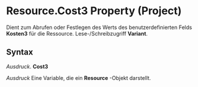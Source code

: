 
# Resource.Cost3 Property (Project)

Dient zum Abrufen oder Festlegen des Werts des benutzerdefinierten Felds  **Kosten3** für die Ressource. Lese-/Schreibzugriff **Variant**.


## Syntax

 _Ausdruck_. **Cost3**

 _Ausdruck_ Eine Variable, die ein **Resource** -Objekt darstellt.

